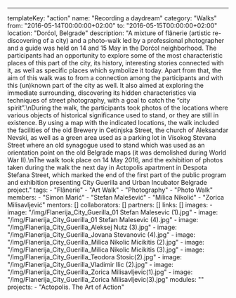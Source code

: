 ---
  templateKey: "action"
  name: "Recording a daydream"
  category: "Walks"
  from: "2016-05-14T00:00:00+02:00"
  to: "2016-05-15T00:00:00+02:00"
  location: "Dorćol, Belgrade"
  description: "A mixture of flânerie (artistic re-discovering of a city) and a photo-walk led by a professional photographer and a guide was held on 14 and 15 May in the Dorćol neighborhood. The participants had an opportunity to explore some of the most characteristic places of this part of the city, its history, interesting stories connected with it, as well as specific places which symbolize it today. Apart from that, the aim of this walk was to from a connection among the participants and with this (un)known part of the city as well. It also aimed at exploring the immediate surrounding, discovering its hidden characteristics via techniques of street photography, with a goal to catch the “city spirit”.\nDuring the walk, the participants took photos of the locations where various objects of historical significance used to stand, or they are still in existence. By using a map with the indicated locations, the walk included the facilities of the old Brewery in Cetinjska Street, the church of Aleksandar Nevski, as well as a green area used as a parking lot in Visokog Stevana Street where an old synagogue used to stand which was used as an orientation point on the old Belgrade maps (it was demolished during World War II).\nThe walk took place on 14 May 2016, and the exhibition of photos taken during the walk the next day in Actopolis apartment in Despota Stefana Street, which marked the end of the first part of the public program and exhibition presenting City Guerilla and Urban Incubator Belgrade project."
  tags: 
    - "Flânerie"
    - "Art Walk"
    - "Photography"
    - "Photo Walk"
  members: 
    - "Simon Marić"
    - "Stefan Malešević"
    - "Milica Nikolić"
    - "Zorica Milisavljević"
  mentors: []
  collaborators: []
  partners: []
  links: []
  images: 
    - 
      image: "/img/Flanerija_City_Guerilla_01 Stefan Malesevic (1).jpg"
    - 
      image: "/img/Flanerija_City_Guerilla_01 Stefan Malesevic (4).jpg"
    - 
      image: "/img/Flanerija_City_Guerilla_Aleksej Nutz (3).jpg"
    - 
      image: "/img/Flanerija_City_Guerilla_Jovana Stevanovic (4).jpg"
    - 
      image: "/img/Flanerija_City_Guerilla_Milica Nikolic Micikitis (2).jpg"
    - 
      image: "/img/Flanerija_City_Guerilla_Milica Nikolic Micikitis (3).jpg"
    - 
      image: "/img/Flanerija_City_Guerilla_Teodora Stosic(2).jpg"
    - 
      image: "/img/Flanerija_City_Guerilla_Vladimir Ilic (2).jpg"
    - 
      image: "/img/Flanerija_City_Guerilla_Zorica Milisavljevic(1).jpg"
    - 
      image: "/img/Flanerija_City_Guerilla_Zorica Milisavljevic(3).jpg"
  modules: ""
  projects: 
    - "Actopolis. The Art of Action"
